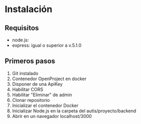 # Instalación

## Requisitos

- node.js: 
- express: igual o superior a v.5.1.0

## Primeros pasos

1. Git instalado
2. Contenedor OpenProject en docker
3. Disponer de una ApiKey
4. Habilitar CORS
5. Habilitar "Eliminar" de admin
6. Clonar repositorio
7. Inicializar el contenedor Docker
8. Inicializar Node.js en la carpeta del autis/proyecto/backend
9. Abrir en un navegador localhost/3000
